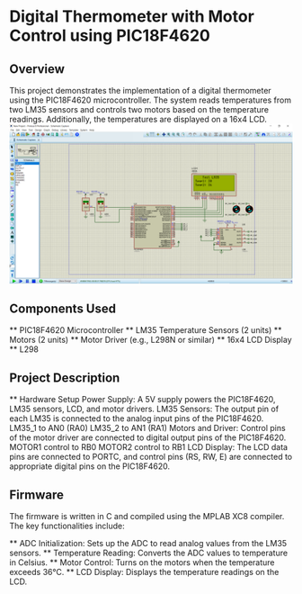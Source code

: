 # Digital Thermometer with Motor Control using PIC18F4620
## Overview
This project demonstrates the implementation of a digital thermometer using the PIC18F4620 microcontroller. The system reads temperatures from two LM35 sensors and controls two motors based on the temperature readings. Additionally, the temperatures are displayed on a 16x4 LCD.
![Design](https://github.com/HossamGamalElhelw/Digital-Thermometer-DC-Motor/blob/main/Design.png)
## Components Used
** PIC18F4620 Microcontroller
** LM35 Temperature Sensors (2 units)
** Motors (2 units)
** Motor Driver (e.g., L298N or similar)
** 16x4 LCD Display
** L298
## Project Description
** Hardware Setup
Power Supply: A 5V supply powers the PIC18F4620, LM35 sensors, LCD, and motor drivers.
LM35 Sensors: The output pin of each LM35 is connected to the analog input pins of the PIC18F4620.
LM35_1 to AN0 (RA0)
LM35_2 to AN1 (RA1)
Motors and Driver: Control pins of the motor driver are connected to digital output pins of the PIC18F4620.
MOTOR1 control to RB0
MOTOR2 control to RB1
LCD Display: The LCD data pins are connected to PORTC, and control pins (RS, RW, E) are connected to appropriate digital pins on the PIC18F4620.
## Firmware
The firmware is written in C and compiled using the MPLAB XC8 compiler. The key functionalities include:

** ADC Initialization: Sets up the ADC to read analog values from the LM35 sensors.
** Temperature Reading: Converts the ADC values to temperature in Celsius.
** Motor Control: Turns on the motors when the temperature exceeds 36°C.
** LCD Display: Displays the temperature readings on the LCD.
